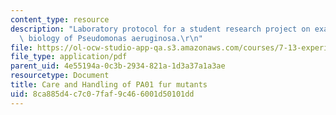 ```yaml
---
content_type: resource
description: "Laboratory protocol for a student research project on examining the\
  \ biology of Pseudomonas aeruginosa.\r\n"
file: https://ol-ocw-studio-app-qa.s3.amazonaws.com/courses/7-13-experimental-microbial-genetics-fall-2008/8ca885d4c7c07faf9c466001d50101dd_MIT7_13f08_lab04_Protocol_Care.pdf
file_type: application/pdf
parent_uid: 4e55194a-0c3b-2934-821a-1d3a37a1a3ae
resourcetype: Document
title: Care and Handling of PA01 fur mutants
uid: 8ca885d4-c7c0-7faf-9c46-6001d50101dd
---
```

